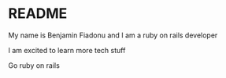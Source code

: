 # README

My name is Benjamin Fiadonu and I am a ruby on rails developer

I am excited to learn more tech  stuff

Go ruby on rails
